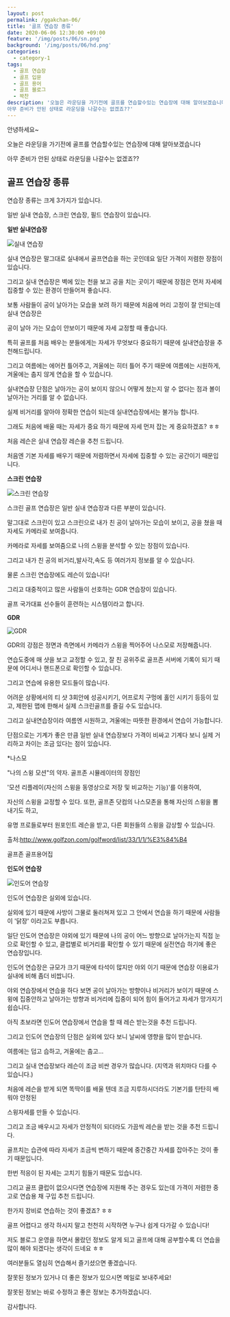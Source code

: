 ```yaml
---
layout: post
permalink: /ggakchan-06/
title: '골프 연습장 종류'
date: 2020-06-06 12:30:00 +09:00
feature: '/img/posts/06/sn.png'
background: '/img/posts/06/hd.png'
categories:
  - category-1
tags:
  - 골프 연습장
  - 골프 입문
  - 골프 용어
  - 골프 블로그
  - 꽉찬
description: '오늘은 라운딩을 가기전에 골프를 연습할수있는 연습장에 대해 알아보겠습니다
아무 준비가 안된 상태로 라운딩을 나갈수는 없겠죠??'
---
```




안녕하세요~

오늘은 라운딩을 가기전에 골프를 연습할수있는 연습장에 대해 알아보겠습니다

아무 준비가 안된 상태로 라운딩을 나갈수는 없겠죠??

 

## 골프 연습장 종류



연습장 종류는 크게 3가지가 있습니다.

일반 실내 연습장, 스크린 연습장, 필드 연습장이 있습니다.

 

**일반 실내연습장**

![실내 연습장](/img/posts/06/sn1.png)

실내 연습장은 말그대로 실내에서 골프연습을 하는 곳인데요 일단 가격이 저렴한 장점이 있습니다.

그리고 실내 연습장은 벽에 있는 천을 보고 공을 치는 곳이기 때문에 장점은 먼저 자세에 집중할 수 있는 환경이 만들어져 좋습니다.

보통 사람들이 공이 날아가는 모습을 보려 하기 때문에 처음에 머리 고정이 잘 안되는데 실내 연습장은 

공이 날아 가는 모습이 안보이기 때문에 자세 교정할 때 좋습니다.

특히 골프를 처음 배우는 분들에게는 자세가 무엇보다 중요하기 때문에 실내연습장을 추천해드립니다.

그리고 여름에는 에어컨 틀어주고, 겨울에는 히터 틀어 주기 때문에 여름에는 시원하게, 겨울에는 춥지 않게 연습을 할 수 있습니다.



실내연습장 단점은 날아가는 공이 보이지 않으니 어떻게 쳤는지 알 수 없다는 점과 볼이 날아가는 거리를 알 수 없습니다. 

실제 비거리를 알아야 정확한 연습이 되는데 실내연습장에서는 불가능 합니다.

그래도 처음에 배울 때는 자세가 중요 하기 때문에 자세 먼저 잡는 게 중요하겠죠? ㅎㅎ

처음 레슨은 실내 연습장 레슨을 추천 드립니다.

처음엔 기본 자세를 배우기 때문에 저렴하면서 자세에 집중할 수 있는 공간이기 때문입니다.

 

**스크린 연습장**

![스크린 연습장](/img/posts/06/skr.jpg)

스크린 골프 연습장은 일반 실내 연습장과 다른 부분이 있습니다.

말그대로 스크린이 있고 스크린으로 내가 친 공이 날아가는 모습이 보이고, 공을 쳤을 때 자세도 카메라로 보여줍니다.

카메라로 자세를 보여줌으로 나의 스윙을 분석할 수 있는 장점이 있습니다.

그리고 내가 친 공의 비거리,발사각,속도 등 여러가지 정보를 알 수 있습니다.

물론 스크린 연습장에도 레슨이 있습니다!

그리고 대중적이고 많은 사람들이 선호하는 GDR 연습장이 있습니다.

골프 국가대표 선수들이 훈련하는 시스템이라고 합니다.

 

**GDR**

![GDR](/img/posts/06/gdr.png)

GDR의 강점은 정면과 측면에서 카메라가 스윙을 찍어주어 나스모로 저장해줍니다.

연습도중에 매 샷을 보고 교정할 수 있고, 잘 친 공위주로 골프존 서버에 기록이 되기 때문에 어디서나 핸드폰으로 확인할 수 있습니다. 

그리고 연습에 유용한 모드들이 많습니다. 

어려운 상황에서의 티 샷 3회안에 성공시키기, 어프로치 구멍에 홀인 시키기 등등이 있고, 제한된 맵에 한해서 실제 스크린골프를 즐길 수도 있습니다. 

그리고 실내연습장이라 여름엔 시원하고, 겨울에는 따뜻한 환경에서 연습이 가능합니다.

 단점으로는 기계가 좋은 만큼 일반 실내 연습장보다 가격이 비싸고 기계다 보니 실제 거리하고 차이는 조금 있다는 점이 있습니다.

 

*나스모

"나의 스윙 모션"의 약자. 골프존 시뮬레이터의 장점인 

'모션 리플레이(자신의 스윙을 동영상으로 저장 및 비교하는 기능)'를 이용하여, 

자신의 스윙을 교정할 수 있다. 또한, 골프존 닷컴의 나스모존을 통해 자신의 스윙을 뽐내기도 하고, 

유명 프로들로부터 원포인트 레슨을 받고, 다른 회원들의 스윙을 감상할 수 있습니다.

출처:http://www.golfzon.com/golfword/list/33/1/1/%E3%84%B4

   골프존 골프용어집

 

**인도어 연습장**

![인도어 연습장](/img/posts/06/id.jpg)

인도어 연습장은 실외에 있습니다.

실외에 있기 때문에 사방이 그물로 둘러쳐져 있고 그 안에서 연습을 하기 때문에 사람들이 '닭장' 이라고도 부릅니다.

일단 인도어 연습장은 야외에 있기 때문에 나의 공이 어느 방향으로 날아가는지 직접 눈으로 확인할 수 있고, 클럽별로 비거리를 확인할 수 있기 때문에 실전연습 하기에 좋은 연습장입니다.

인도어 연습장은 규모가 크기 때문에 타석이 많지만 야외 이기 때문에 연습장 이용료가 실내에 비해 좀더 비쌉니다.

야외 연습장에서 연습을 하다 보면 공이 날아가는 방향이나 비거리가 보이기 때문에 스윙에 집중안하고 날아가는 방향과 비거리에 집중이 되어 힘이 들어가고 자세가 망가지기 쉽습니다.

아직 초보라면 인도어 연습장에서 연습을 할 때 레슨 받는것을 추천 드립니다.

 

그리고 인도어 연습장의 단점은 실외에 있다 보니 날씨에 영향을 많이 받습니다.

여름에는 덥고 습하고, 겨울에는 춥고...

그리고 실내 연습장보다 레슨이 조금 비싼 경우가 많습니다. (지역과 위치마다 다를 수 있습니다.)

 

처음에 레슨을 받게 되면 똑딱이를 배울 텐데 조금 지루하시더라도 기본기를 탄탄히 배워야 안정된

스윙자세를 만들 수 있습니다.

그리고 조금 배우시고 자세가 안정적이 되더라도 가끔씩 레슨을 받는 것을 추천 드립니다.

골프치는 습관에 따라 자세가 조금씩 변하기 때문에 중간중간 자세를 잡아주는 것이 좋기 때문입니다.

한번 적응이 된 자세는 고치기 힘들기 때문도 있습니다.

 

그리고 골프 클럽이 없으시다면 연습장에 지원해 주는 경우도 있는데 가격이 저렴한 중고로 연습용 채 구입 추천 드립니다.

한가지 장비로 연습하는 것이 좋겠죠? ㅎㅎ

골프 어렵다고 생각 하시지 말고 천천히 시작하면 누구나 쉽게 다가갈 수 있습니다!

저도 블로그 운영을 하면서 몰랐던 정보도 알게 되고 골프에 대해 공부할수록 더 연습을 많이 해야 되겠다는 생각이 드네요 ㅎㅎ

여러분들도 열심히 연습해서 즐기셨으면 좋겠습니다.

 

잘못된 정보가 있거나 더 좋은 정보가 있으시면 메일로 보내주세요!

잘못된 정보는 바로 수정하고 좋은 정보는 추가하겠습니다.

감사합니다.